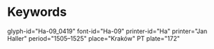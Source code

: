 # Keywords
glyph-id="Ha-09_0419"
font-id="Ha-09"
printer-id="Ha"
printer="Jan Haller"
period="1505–1525"
place="Kraków"
PT plate="172"
